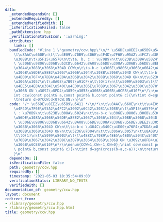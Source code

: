 ```yaml
---
data:
  _extendedDependsOn: []
  _extendedRequiredBy: []
  _extendedVerifiedWith: []
  _isVerificationFailed: false
  _pathExtension: hpp
  _verificationStatusIcon: ':warning:'
  attributes:
    links: []
  bundledCode: "#line 1 \"geometry/ccw.hpp\"\n/* \u56DE\u8EE2\u65B9\u5411 */\n/*\n\
    \t\u8AAC\u660E\n\t\t\u4E09\u70B9\u306E\u4F4D\u7F6E\u95A2\u4FC2\u3092\u6C42\u3081\
    \u308B\n\t\u5F15\u6570\n\t\ta, b, c : \u70B9\n\t\u623B\u308A\u5024\n\t\ta-b-c\
    \ \u306E\u9806\u306B\u53CD\u6642\u8A08\u56DE\u308A\u306B\u56DE\u8EE2\u3057\u3066\
    \u3044\u308B\u3068\u304D CCW\n\t\ta-b-c \u306E\u9806\u306B\u6642\u8A08\u56DE\u308A\
    \u306B\u56DE\u8EE2\u3057\u3066\u3044\u308B\u3068\u304D CW\n\t\ta-b-c \u304C\u540C\
    \u4E00\u76F4\u7DDA\u4E0A\u306B\u3042\u308B\u3068\u304D ON\n\t\u5236\u7D04\n\t\t\
    \u306A\u3057\n\t\u8A08\u7B97\u91CF\n\t\tO(1)\n\t\u5099\u8003\n\t\t\u4E8C\u70B9\
    \u4EE5\u4E0A\u304C\u540C\u4E00\u306E\u70B9\u3067\u3042\u308C\u3070\u3064\u306D\
    \u306B ON \u3092\u8FD4\u3059\u3053\u3068\u306B\u6CE8\u610F\n*/\n\nenum{CCW=1,CW=-1,ON=0};\n\
    int ccw(const point& a,const point& b,const point& c){\n\tint d=sgn(cross(b-a,c-a));\n\
    \treturn d>0?CCW:d<0?CW:ON;\n}\n"
  code: "/* \u56DE\u8EE2\u65B9\u5411 */\n/*\n\t\u8AAC\u660E\n\t\t\u4E09\u70B9\u306E\
    \u4F4D\u7F6E\u95A2\u4FC2\u3092\u6C42\u3081\u308B\n\t\u5F15\u6570\n\t\ta, b, c\
    \ : \u70B9\n\t\u623B\u308A\u5024\n\t\ta-b-c \u306E\u9806\u306B\u53CD\u6642\u8A08\
    \u56DE\u308A\u306B\u56DE\u8EE2\u3057\u3066\u3044\u308B\u3068\u304D CCW\n\t\ta-b-c\
    \ \u306E\u9806\u306B\u6642\u8A08\u56DE\u308A\u306B\u56DE\u8EE2\u3057\u3066\u3044\
    \u308B\u3068\u304D CW\n\t\ta-b-c \u304C\u540C\u4E00\u76F4\u7DDA\u4E0A\u306B\u3042\
    \u308B\u3068\u304D ON\n\t\u5236\u7D04\n\t\t\u306A\u3057\n\t\u8A08\u7B97\u91CF\n\
    \t\tO(1)\n\t\u5099\u8003\n\t\t\u4E8C\u70B9\u4EE5\u4E0A\u304C\u540C\u4E00\u306E\
    \u70B9\u3067\u3042\u308C\u3070\u3064\u306D\u306B ON \u3092\u8FD4\u3059\u3053\u3068\
    \u306B\u6CE8\u610F\n*/\n\nenum{CCW=1,CW=-1,ON=0};\nint ccw(const point& a,const\
    \ point& b,const point& c){\n\tint d=sgn(cross(b-a,c-a));\n\treturn d>0?CCW:d<0?CW:ON;\n\
    }\n"
  dependsOn: []
  isVerificationFile: false
  path: geometry/ccw.hpp
  requiredBy: []
  timestamp: '2021-05-03 18:35:54+09:00'
  verificationStatus: LIBRARY_NO_TESTS
  verifiedWith: []
documentation_of: geometry/ccw.hpp
layout: document
redirect_from:
- /library/geometry/ccw.hpp
- /library/geometry/ccw.hpp.html
title: geometry/ccw.hpp
---
```

